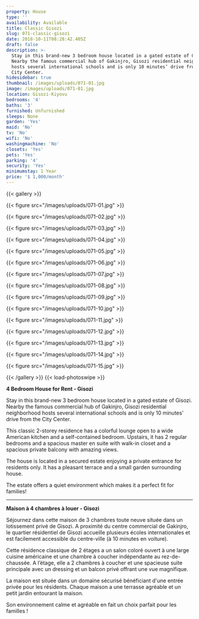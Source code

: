 ```yaml
---
property: House
type: ''
availability: Available
title: Classic Gisozi
slug: 071-classic-gisozi
date: 2018-10-11T08:28:42.405Z
draft: false
description: >-
  Stay in this brand-new 3 bedroom house located in a gated estate of Gisozi.
  Nearby the famous commercial hub of Gakinjro, Gisozi residential neighborhood
  hosts several international schools and is only 10 minutes’ drive from the
  City Center.
hidesidebar: true
thumbnail: /images/uploads/071-01.jpg
image: /images/uploads/071-01.jpg
location: Gisozi-Kiyovu
bedrooms: '4'
baths: '3'
furnished: Unfurnished
sleeps: None
garden: 'Yes'
maid: 'No'
tv: 'No'
wifi: 'No'
washingmachine: 'No'
closets: 'Yes'
pets: 'Yes'
parking: '4'
security: 'Yes'
minimumstay: 1 Year
price: '$ 1,000/month'
---
```

{{< gallery >}} 

{{< figure src="/images/uploads/071-01.jpg" >}} 

{{< figure src="/images/uploads/071-02.jpg" >}}

 {{< figure src="/images/uploads/071-03.jpg" >}} 

{{< figure src="/images/uploads/071-04.jpg" >}}

{{< figure src="/images/uploads/071-05.jpg" >}}

 {{< figure src="/images/uploads/071-06.jpg" >}}

 {{< figure src="/images/uploads/071-07.jpg" >}}

 {{< figure src="/images/uploads/071-08.jpg" >}}

{{< figure src="/images/uploads/071-09.jpg" >}} 

{{< figure src="/images/uploads/071-10.jpg" >}}

 {{< figure src="/images/uploads/071-11.jpg" >}} 

{{< figure src="/images/uploads/071-12.jpg" >}}

{{< figure src="/images/uploads/071-13.jpg" >}}

{{< figure src="/images/uploads/071-14.jpg" >}}

{{< figure src="/images/uploads/071-15.jpg" >}}

 {{< /gallery >}} {{< load-photoswipe >}}



**4 Bedroom House for Rent - Gisozi**

Stay in this brand-new 3 bedroom house located in a gated estate of Gisozi. Nearby the famous commercial hub of Gakinjro, Gisozi residential neighborhood hosts several international schools and is only 10 minutes’ drive from the City Center.

This classic 2-storey residence has a colorful lounge open to a wide American kitchen and a self-contained bedroom. Upstairs, it has 2 regular bedrooms and a spacious master en suite with walk-in closet and a spacious private balcony with amazing views.

The house is located in a secured estate enjoying a private entrance for residents only. It has a pleasant terrace and a small garden surrounding house. 

The estate offers a quiet environment which makes it a perfect fit for families!

- - -

**Maison à  4 chambres à louer - Gisozi**

Séjournez dans cette maison de 3 chambres toute neuve située dans un lotissement privé de Gisozi. A proximité du centre commercial de Gakinjro, le quartier résidentiel de Gisozi accueille plusieurs écoles internationales et est facilement accessible du centre-ville (à 10 minutes en voiture).

Cette résidence classique de 2 étages a un salon coloré ouvert à une large cuisine américaine et une chambre à coucher indépendante au rez-de-chaussée. A l’étage, elle a 2 chambres à coucher et une spacieuse suite principale avec un dressing et un balcon privé offrant une vue magnifique.

La maison est située dans un domaine sécurisé bénéficiant d'une entrée privée pour les résidents. Chaque maison a une terrasse agréable et un petit jardin entourant la maison. 

Son environnement calme et agréable en fait un choix parfait pour les familles !

